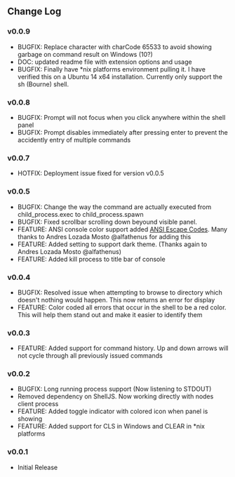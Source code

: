 ## Change Log

### v0.0.9
* BUGFIX: Replace character with charCode 65533 to avoid showing garbage on command result on Windows (10?)
* DOC: updated readme file with extension options and usage
* BUGFIX: Finally have *nix platforms environment pulling it. I have verified this on a Ubuntu 14 x64 installation. Currently
only support the sh (Bourne) shell.

### v0.0.8
* BUGFIX: Prompt will not focus when you click anywhere within the shell panel
* BUGFIX: Prompt disables immediately after pressing enter to prevent the accidently
entry of multiple commands

### v0.0.7
* HOTFIX: Deployment issue fixed for version v0.0.5

### v0.0.5
* BUGFIX: Change the way the command are actually executed from child_process.exec to
child_process.spawn
* BUGFIX: Fixed scrollbar scrolling down beyound visible panel.
* FEATURE: ANSI console color support added [ANSI Escape Codes](http://en.wikipedia.org/wiki/ANSI_escape_code#Colors).
Many thanks to Andres Lozada Mosto @alfathenus for adding this
* FEATURE: Added setting to support dark theme. (Thanks again to Andres Lozada Mosto @alfathenus)
* FEATURE: Added kill process to title bar of console

### v0.0.4
* BUGFIX: Resolved issue when attempting to browse to directory which doesn't
nothing would happen. This now returns an error for display
* FEATURE: Color coded all errors that occur in the shell to be a red color.
This will help them stand out and make it easier to identify them

### v0.0.3
* FEATURE: Added support for command history. Up and down arrows will not
cycle through all previously issued commands

### v0.0.2
* BUGFIX: Long running process support (Now listening to STDOUT)
* Removed dependency on ShellJS. Now working directly with nodes client process
* FEATURE: Added toggle indicator with colored icon when panel is showing
* FEATURE: Added support for CLS in Windows and CLEAR in *nix platforms

### v0.0.1
* Initial Release
